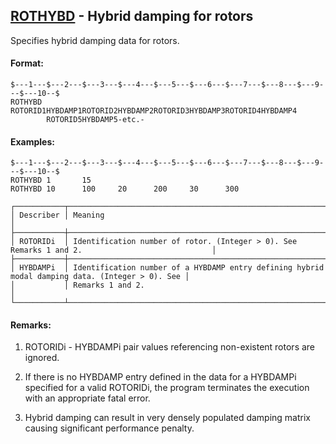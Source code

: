 ## [ROTHYBD](https://help.hexagonmi.com/bundle/MSC_Nastran_2022.4/page/Nastran_Combined_Book/qrg/bulkqrs/TOC.ROTHYBD.xhtml) - Hybrid damping for rotors

Specifies hybrid damping data for rotors.

#### Format:

```nastran
$---1---$---2---$---3---$---4---$---5---$---6---$---7---$---8---$---9---$---10--$
ROTHYBD ROTORID1HYBDAMP1ROTORID2HYBDAMP2ROTORID3HYBDAMP3ROTORID4HYBDAMP4        
        ROTORID5HYBDAMP5-etc.-                                                  
```
#### Examples:

```nastran
$---1---$---2---$---3---$---4---$---5---$---6---$---7---$---8---$---9---$---10--$
ROTHYBD 1       15                                                              
ROTHYBD 10      100     20      200     30      300                             
```
```text
┌───────────┬─────────────────────────────────────────────────────────────────────────────────────────────────┐
│ Describer │ Meaning                                                                                         │
├───────────┼─────────────────────────────────────────────────────────────────────────────────────────────────┤
│ ROTORIDi  │ Identification number of rotor. (Integer > 0). See Remarks 1 and 2.                             │
├───────────┼─────────────────────────────────────────────────────────────────────────────────────────────────┤
│ HYBDAMPi  │ Identification number of a HYBDAMP entry defining hybrid modal damping data. (Integer > 0). See │
│           │ Remarks 1 and 2.                                                                                │
└───────────┴─────────────────────────────────────────────────────────────────────────────────────────────────┘
```
#### Remarks:

1. ROTORIDi - HYBDAMPi pair values referencing non-existent rotors are ignored.

2. If there is no HYBDAMP entry defined in the data for a HYBDAMPi specified for a valid ROTORIDi, the program terminates the execution with an appropriate fatal error.

3. Hybrid damping can result in very densely populated damping matrix causing significant performance penalty.

